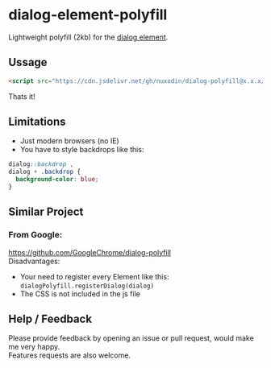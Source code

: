 # dialog-element-polyfill

Lightweight polyfill (2kb) for the [dialog element](https://developer.mozilla.org/en-US/docs/Web/HTML/Element/dialog).


## Ussage

```html
<script src="https://cdn.jsdelivr.net/gh/nuxodin/dialog-polyfill@x.x.x/dialog.min.js" type="module"></script>
```
Thats it!

## Limitations
- Just modern browsers (no IE)
- You have to style backdrops like this:
```css
dialog::backdrop ,
dialog + .backdrop {
  background-color: blue;
}
```

## Similar Project

### From Google: 
https://github.com/GoogleChrome/dialog-polyfill  
Disadvantages:
- Your need to register every Element like this: `dialogPolyfill.registerDialog(dialog)`
- The CSS is not included in the js file

## Help / Feedback

Please provide feedback by opening an issue or pull request, would make me very happy.  
Features requests are also welcome.
